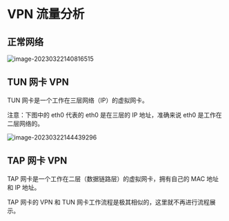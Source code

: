 # VPN 流量分析

## 正常网络

![image-20230322140816515](http://blog-img-figure.oss-cn-chengdu.aliyuncs.com/img/2023/03/22/20230322-140818.png)

## TUN 网卡 VPN

TUN 网卡是一个工作在三层网络（IP）的虚拟网卡。

注意：下图中的 eth0 代表的 eth0 是在三层的 IP 地址，准确来说 eth0 是工作在二层网络的。

![image-20230322144439296](http://blog-img-figure.oss-cn-chengdu.aliyuncs.com/img/2023/03/22/20230322-144442.png)

## TAP 网卡 VPN

TAP 网卡是一个工作在二层（数据链路层）的虚拟网卡，拥有自己的 MAC 地址和 IP 地址。

TAP 网卡的 VPN 和 TUN 网卡工作流程是极其相似的，这里就不再进行流程展示。